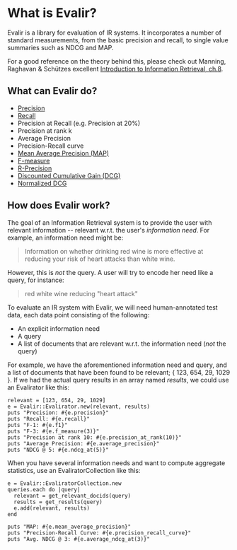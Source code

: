 What is Evalir?
===============
Evalir is a library for evaluation of IR systems. It incorporates a number of standard measurements, from the basic precision and recall, to single value summaries such as NDCG and MAP.

For a good reference on the theory behind this, please check out Manning, Raghavan & Schützes excellent [Introduction to Information Retrieval, ch.8](http://nlp.stanford.edu/IR-book/html/htmledition/evaluation-in-information-retrieval-1.html).

What can Evalir do?
-------------------
* [Precision](http://en.wikipedia.org/wiki/Information_retrieval#Precision)
* [Recall](http://en.wikipedia.org/wiki/Information_retrieval#Recall)
* Precision at Recall (e.g. Precision at 20%)
* Precision at rank k
* Average Precision
* Precision-Recall curve
* [Mean Average Precision (MAP)](http://en.wikipedia.org/wiki/Information_retrieval#Mean_average_precision)
* [F-measure](http://en.wikipedia.org/wiki/Information_retrieval#F-measure)
* [R-Precision](http://en.wikipedia.org/wiki/Information_retrieval#R-Precision)
* [Discounted Cumulative Gain (DCG)](http://en.wikipedia.org/wiki/Discounted_cumulative_gain)
* [Normalized DCG](http://en.wikipedia.org/wiki/Discounted_cumulative_gain#Normalized_DCG)

How does Evalir work?
---------------------
The goal of an Information Retrieval system is to provide the user with relevant information -- relevant w.r.t. the user's *information need*. For example, an information need might be:

> Information on whether drinking red wine is more effective at reducing your risk of heart attacks than white wine.

However, this is *not* the query. A user will try to encode her need like a query, for instance:

> red white wine reducing "heart attack"

To evaluate an IR system with Evalir, we will need human-annotated test data, each data point consisting of the following:

* An explicit information need
* A query
* A list of documents that are relevant w.r.t. the information need (*not* the query)

For example, we have the aforementioned information need and query, and a list of documents that have been found to be relevant; { 123, 654, 29, 1029 }. If we had the actual query results in an array named *results*, we could use an Evalirator like this:

	relevant = [123, 654, 29, 1029]
    e = Evalir::Evalirator.new(relevant, results)
    puts "Precision: #{e.precision}"
    puts "Recall: #{e.recall}"
    puts "F-1: #{e.f1}"	
    puts "F-3: #{e.f_measure(3)}"
	puts "Precision at rank 10: #{e.precision_at_rank(10)}"
	puts "Average Precision: #{e.average_precision}"
	puts "NDCG @ 5: #{e.ndcg_at(5)}"
	
When you have several information needs and want to compute aggregate statistics, use an EvaliratorCollection like this:

	e = Evalir::EvaliratorCollection.new
	queries.each do |query|
	  relevant = get_relevant_docids(query)
	  results = get_results(query)
	  e.add(relevant, results)
	end
	
	puts "MAP: #{e.mean_average_precision}"
	puts "Precision-Recall Curve: #{e.precision_recall_curve}"
	puts "Avg. NDCG @ 3: #{e.average_ndcg_at(3)}"
